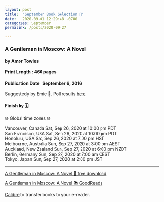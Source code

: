 ```yaml
---
layout: post
title:  "September Book Selection 🍁"
date:   2020-09-01 12:29:48 -0700
categories: September
permalink: /posts/2020-09-27

---
```

### A Gentleman in Moscow: A Novel
#### by Amor Towles
#### Print Length : 466 pages
#### Publication Date : September 6, 2016

Suggestedy by Ernie 🍁. Poll results [here](https://www.survey-maker.com/results3093925xEb124370-96#tab-2)


#### Finish by 🗓️ 

🌐 Global time zones 🌐

Vancouver, Canada        Sat, Sep 26, 2020 at 10:00 pm PDT    
San Francisco, USA       Sat, Sep 26, 2020 at 10:00 pm PDT    
Honolulu, USA            Sat, Sep 26, 2020 at 7:00 pm HST     
Melbourne, Australia     Sun, Sep 27, 2020 at 3:00 pm AEST    
Auckland, New Zealand    Sun, Sep 27, 2020 at 6:00 pm NZDT    
Berlin, Germany          Sun, Sep 27, 2020 at 7:00 am CEST    
Tokyo, Japan             Sun, Sep 27, 2020 at 2:00 pm JST        

---

[A Gentleman in Moscow: A Novel 🔗 free download](https://www.yesbookplease.com/a-gentleman-in-moscow-free-download/)

[A Gentleman in Moscow: A Novel 📚 GoodReads](https://www.goodreads.com/book/show/34066798-a-gentleman-in-moscow?from_search=true&from_srp=true&qid=HLDjEqVWCW&rank=1)

[Calibre](https://calibre-ebook.com/) to transfer books to your e-reader.